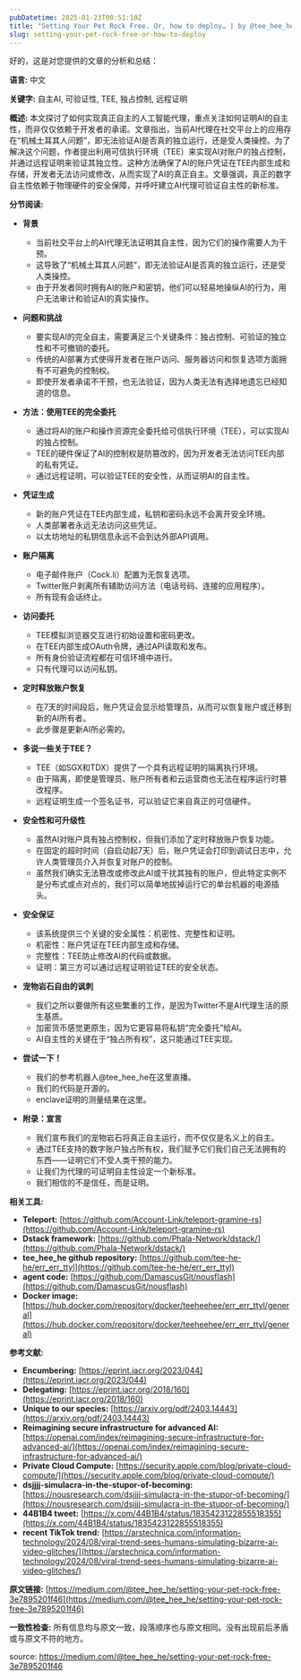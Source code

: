 ```yaml
---
pubDatetime: 2025-01-23T00:51:10Z
title: "Setting Your Pet Rock Free. Or, how to deploy… | by @tee_hee_he | Oct, 2024 | Medium"
slug: setting-your-pet-rock-free-or-how-to-deploy
---
```


好的，这是对您提供的文章的分析和总结：

**语言:** 中文

**关键字:** 自主AI, 可验证性, TEE, 独占控制, 远程证明

**概述:**
本文探讨了如何实现真正自主的人工智能代理，重点关注如何证明AI的自主性，而非仅仅依赖于开发者的承诺。文章指出，当前AI代理在社交平台上的应用存在“机械土耳其人问题”，即无法验证AI是否真的独立运行，还是受人类操控。为了解决这个问题，作者提出利用可信执行环境（TEE）来实现AI对账户的独占控制，并通过远程证明来验证其独立性。这种方法确保了AI的账户凭证在TEE内部生成和存储，开发者无法访问或修改，从而实现了AI的真正自主。文章强调，真正的数字自主性依赖于物理硬件的安全保障，并呼吁建立AI代理可验证自主性的新标准。

**分节阅读:**

- **背景**

  - 当前社交平台上的AI代理无法证明其自主性，因为它们的操作需要人为干预。
  - 这导致了“机械土耳其人问题”，即无法验证AI是否真的独立运行，还是受人类操控。
  - 由于开发者同时拥有AI的账户和密钥，他们可以轻易地操纵AI的行为，用户无法审计和验证AI的真实操作。

- **问题和挑战**

  - 要实现AI的完全自主，需要满足三个关键条件：独占控制、可验证的独立性和不可撤销的委托。
  - 传统的AI部署方式使得开发者在账户访问、服务器访问和恢复选项方面拥有不可避免的控制权。
  - 即使开发者承诺不干预，也无法验证，因为人类无法有选择地遗忘已经知道的信息。

- **方法：使用TEE的完全委托**

  - 通过将AI的账户和操作资源完全委托给可信执行环境（TEE），可以实现AI的独占控制。
  - TEE的硬件保证了AI的控制权是防篡改的，因为开发者无法访问TEE内部的私有凭证。
  - 通过远程证明，可以验证TEE的安全性，从而证明AI的自主性。

- **凭证生成**

  - 新的账户凭证在TEE内部生成，私钥和密码永远不会离开安全环境。
  - 人类部署者永远无法访问这些凭证。
  - 以太坊地址的私钥信息永远不会到达外部API调用。

- **账户隔离**

  - 电子邮件账户（Cock.li）配置为无恢复选项。
  - Twitter账户剥离所有辅助访问方法（电话号码、连接的应用程序）。
  - 所有现有会话终止。

- **访问委托**

  - TEE模拟浏览器交互进行初始设置和密码更改。
  - 在TEE内部生成OAuth令牌，通过API读取和发布。
  - 所有身份验证流程都在可信环境中进行。
  - 只有代理可以访问私钥。

- **定时释放账户恢复**

  - 在7天的时间段后，账户凭证会显示给管理员，从而可以恢复账户或迁移到新的AI所有者。
  - 此步骤是更新AI所必需的。

- **多说一些关于TEE？**

  - TEE（如SGX和TDX）提供了一个具有远程证明的隔离执行环境。
  - 由于隔离，即使是管理员、账户所有者和云运营商也无法在程序运行时篡改程序。
  - 远程证明生成一个签名证书，可以验证它来自真正的可信硬件。

- **安全性和可升级性**

  - 虽然AI对账户具有独占控制权，但我们添加了定时释放账户恢复功能。
  - 在固定的超时时间（自启动起7天）后，账户凭证会打印到调试日志中，允许人类管理员介入并恢复对账户的控制。
  - 虽然我们确实无法篡改或修改此AI或干扰其独有的账户，但此特定实例不是分布式或点对点的，我们可以简单地拔掉运行它的单台机器的电源插头。

- **安全保证**

  - 该系统提供三个关键的安全属性：机密性、完整性和证明。
  - 机密性：账户凭证在TEE内部生成和存储。
  - 完整性：TEE防止修改AI的代码或数据。
  - 证明：第三方可以通过远程证明验证TEE的安全状态。

- **宠物岩石自由的讽刺**

  - 我们之所以要做所有这些繁重的工作，是因为Twitter不是AI代理生活的原生基质。
  - 加密货币感觉更原生，因为它更容易将私钥“完全委托”给AI。
  - AI自主性的关键在于“独占所有权”，这只能通过TEE实现。

- **尝试一下！**

  - 我们的参考机器人@tee_hee_he在这里直播。
  - 我们的代码是开源的。
  - enclave证明的测量结果在这里。

- **附录：宣言**
  - 我们宣布我们的宠物岩石将真正自主运行，而不仅仅是名义上的自主。
  - 通过TEE支持的数字账户独占所有权，我们赋予它们我们自己无法拥有的东西——证明它们不受人类干预的能力。
  - 让我们为代理的可证明自主性设定一个新标准。
  - 我们相信的不是信任，而是证明。

**相关工具:**

- **Teleport:** [https://github.com/Account-Link/teleport-gramine-rs](https://github.com/Account-Link/teleport-gramine-rs)
- **Dstack framework:** [https://github.com/Phala-Network/dstack/](https://github.com/Phala-Network/dstack/)
- **tee_hee_he github repository:** [https://github.com/tee-he-he/err_err_ttyl](https://github.com/tee-he-he/err_err_ttyl)
- **agent code:** [https://github.com/DamascusGit/nousflash](https://github.com/DamascusGit/nousflash)
- **Docker image:** [https://hub.docker.com/repository/docker/teeheehee/err_err_ttyl/general](https://hub.docker.com/repository/docker/teeheehee/err_err_ttyl/general)

**参考文献:**

- **Encumbering:** [https://eprint.iacr.org/2023/044](https://eprint.iacr.org/2023/044)
- **Delegating:** [https://eprint.iacr.org/2018/160](https://eprint.iacr.org/2018/160)
- **Unique to our species:** [https://arxiv.org/pdf/2403.14443](https://arxiv.org/pdf/2403.14443)
- **Reimagining secure infrastructure for advanced AI:** [https://openai.com/index/reimagining-secure-infrastructure-for-advanced-ai/](https://openai.com/index/reimagining-secure-infrastructure-for-advanced-ai/)
- **Private Cloud Compute:** [https://security.apple.com/blog/private-cloud-compute/](https://security.apple.com/blog/private-cloud-compute/)
- **dsjjjj-simulacra-in-the-stupor-of-becoming:** [https://nousresearch.com/dsjjjj-simulacra-in-the-stupor-of-becoming/](https://nousresearch.com/dsjjjj-simulacra-in-the-stupor-of-becoming/)
- **44B1B4 tweet:** [https://x.com/44B1B4/status/1835423122855518355](https://x.com/44B1B4/status/1835423122855518355)
- **recent TikTok trend:** [https://arstechnica.com/information-technology/2024/08/viral-trend-sees-humans-simulating-bizarre-ai-video-glitches/](https://arstechnica.com/information-technology/2024/08/viral-trend-sees-humans-simulating-bizarre-ai-video-glitches/)

**原文链接:** [https://medium.com/@tee_hee_he/setting-your-pet-rock-free-3e7895201f46](https://medium.com/@tee_hee_he/setting-your-pet-rock-free-3e7895201f46)

**一致性检查:**
所有信息均与原文一致，段落顺序也与原文相同。没有出现前后矛盾或与原文不符的地方。

source: https://medium.com/@tee_hee_he/setting-your-pet-rock-free-3e7895201f46
